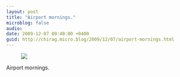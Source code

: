 ```yaml
---
layout: post
title: "Airport mornings."
microblog: false
audio: 
date: 2009-12-07 09:40:00 +0400
guid: http://chirag.micro.blog/2009/12/07/airport-mornings.html
---
```

<figure><img src="https://cdtestweb.files.wordpress.com/2009/12/1648c-0mpev-mit27atsiug.jpg"></figure><p>Airport mornings.</p>
